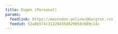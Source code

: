 ```yaml
---
title: Eugen (Personal)
params:
  feedlink: https://mastodon.online/@Gargron.rss
  feedid: 52a0b574c31228435d829058c889c14c
---
```


